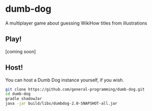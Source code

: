 # dumb-dog

A multiplayer game about guessing WikiHow titles from illustrations

## Play!

[coming soon]

## Host!

You can host a Dumb Dog instance yourself, if you wish.

```sh
git clone https://github.com/general-programming/dumb-dog.git
cd dumb-dog
gradle shadowJar
java -jar build/libs/dumbdog-2.0-SNAPSHOT-all.jar
```
